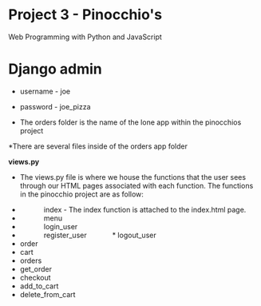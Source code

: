 # Project 3 - Pinocchio's

Web Programming with Python and JavaScript

# Django admin
* username - joe
* password - joe_pizza

* The orders folder is the name of the lone app within the pinocchios project

*There are several files inside of the orders app folder

**views.py**

- The views.py file is where we house the functions that the user sees through our HTML pages associated with each function.  The functions in the pinocchio project are as follow:

* &nbsp;&nbsp;&nbsp;&nbsp;&nbsp;&nbsp;&nbsp;&nbsp;&nbsp;&nbsp;&nbsp;&nbsp;index - The index function is attached to the index.html page.
* &nbsp;&nbsp;&nbsp;&nbsp;&nbsp;&nbsp;&nbsp;&nbsp;&nbsp;&nbsp;&nbsp;&nbsp;menu
* &nbsp;&nbsp;&nbsp;&nbsp;&nbsp;&nbsp;&nbsp;&nbsp;&nbsp;&nbsp;&nbsp;&nbsp;login_user
* &nbsp;&nbsp;&nbsp;&nbsp;&nbsp;&nbsp;&nbsp;&nbsp;&nbsp;&nbsp;&nbsp;&nbsp;register_user
&nbsp;&nbsp;&nbsp;&nbsp;&nbsp;&nbsp;&nbsp;&nbsp;&nbsp;&nbsp;&nbsp;&nbsp;* logout_user
* order
* cart
* orders
* get_order
* checkout
* add_to_cart
* delete_from_cart